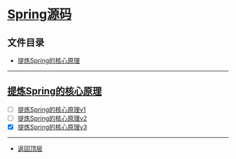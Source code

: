 
# [Spring源码](../README.md)

## 文件目录

- [提炼Spring的核心原理](#提炼Spring的核心原理)

---------------------

## [提炼Spring的核心原理](spring-demo/src/main/java/com/cpucode/mvcframework)

- [ ] [提炼Spring的核心原理v1](spring-demo/src/main/java/com/cpucode/mvcframework/v1/servlet/CPDispatcherServlet.java)
- [ ] [提炼Spring的核心原理v2](spring-demo/src/main/java/com/cpucode/mvcframework/v2/servlet/CPDispatcherServlet.java)
- [x] [提炼Spring的核心原理v3](spring-demo/src/main/java/com/cpucode/mvcframework/v3/servlet/CPDispatcherServlet.java)

---------------------
- [返回顶层](../README.md)